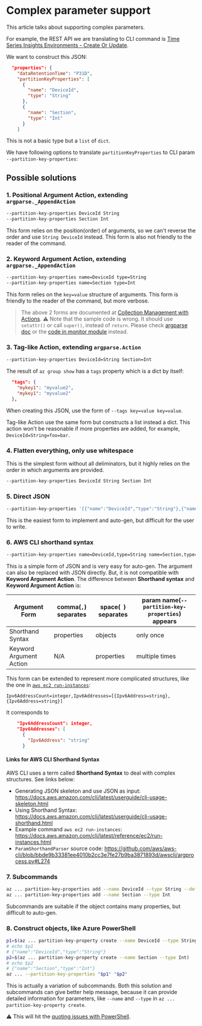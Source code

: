 # Complex parameter support

This article talks about supporting complex parameters.

For example, the REST API we are translating to CLI command is [Time Series Insights Environments - Create Or Update](https://docs.microsoft.com/en-us/rest/api/time-series-insights/management(gen1/gen2)/environments/createorupdate).

We want to construct this JSON:

```json
  "properties": {
    "dataRetentionTime": "P31D",
    "partitionKeyProperties": [
      {
        "name": "DeviceId",
        "type": "String"
      },
      {
        "name": "Section",
        "type": "Int"
      }
    ]
```

This is not a basic type but a `list` of `dict`.

We have following options to translate `partitionKeyProperties` to CLI param `--partition-key-properties`:

## Possible solutions

### 1. Positional Argument Action, extending `argparse._AppendAction`

```sh
--partition-key-properties DeviceId String
--partition-key-properties Section Int
```

This form relies on the position(order) of arguments, so we can't reverse the order and use `String DeviceId` instead. This form is also not friendly to the reader of the command.


### 2. Keyword Argument Action, extending `argparse._AppendAction`

```sh
--partition-key-properties name=DeviceId type=String
--partition-key-properties name=Section type=Int
```

This form relies on the `key=value` structure of arguments. This form is friendly to the reader of the command, but more verbose.

> The above 2 forms are documented at [Collection Management with Actions](https://github.com/Azure/azure-cli/blob/dev/doc/command_guidelines.md#collection-management-with-actions). ⚠ Note that the sample code is wrong. It should use `setattr()` or call `super()`, instead of `return`. Please check [argparse doc](https://docs.python.org/3/library/argparse.html#action) or the [code in monitor module](https://github.com/Azure/azure-cli/blob/dev/src/azure-cli/azure/cli/command_modules/monitor/actions.py) instead.


### 3. Tag-like Action, extending `argparse.Action`

```sh
--partition-key-properties DeviceId=String Section=Int
```

The result of `az group show` has a `tags` property which is a dict by itself:

```json
  "tags": {
    "mykey1": "myvalue2",
    "mykey1": "myvalue2"
  },
```

When creating this JSON, use the form of `--tags key=value key=value`.

Tag-like Action use the same form but constructs a list instead a dict. This action won't be reasonable if more properties are added, for example, `DeviceId=String=foo=bar`.


### 4. Flatten everything, only use whitespace

This is the simplest form without all deliminators, but it highly relies on the order in which arguments are provided.

```sh
--partition-key-properties DeviceId String Section Int
```


### 5. Direct JSON

```sh
--partition-key-properties '[{"name":"DeviceId","type":"String"},{"name":"Section","type":"Int"}]'
```

This is the easiest form to implement and auto-gen, but difficult for the user to write.


### 6. AWS CLI shorthand syntax

```sh
--partition-key-properties name=DeviceId,type=String name=Section,type=Int
```

This is a simple form of JSON and is very easy for auto-gen. The argument can also be replaced with JSON directly. But, it is not compatible with **Keyword Argument Action**. The difference between **Shorthand syntax** and **Keyword Argument Action** is:

|Argument Form          |comma(`,`) separates |space(` `) separates |param name(`--partition-key-properties`) appears
|-                      |-                    | -                   |-
|Shorthand Syntax       |properties           |objects              |only once
|Keyword Argument Action|N/A                  |properties           |multiple times

This form can be extended to represent more complicated structures, like the one in [`aws ec2 run-instances`](https://docs.aws.amazon.com/cli/latest/reference/ec2/run-instances.html):

```
Ipv6AddressCount=integer,Ipv6Addresses=[{Ipv6Address=string},{Ipv6Address=string}]
```

It corresponds to

```json
    "Ipv6AddressCount": integer,
    "Ipv6Addresses": [
      {
        "Ipv6Address": "string"
      }
```

#### Links for AWS CLI Shorthand Syntax

AWS CLI uses a term called **Shorthand Syntax** to deal with complex structures. See links below:

* Generating JSON skeleton and use JSON as input: https://docs.aws.amazon.com/cli/latest/userguide/cli-usage-skeleton.html
* Using Shorthand Syntax: https://docs.aws.amazon.com/cli/latest/userguide/cli-usage-shorthand.html
* Example command `aws ec2 run-instances`: https://docs.aws.amazon.com/cli/latest/reference/ec2/run-instances.html
* `ParamShorthandParser` source code: https://github.com/aws/aws-cli/blob/bbde9b33381ee4010b2cc3e7fe27b9ba3871893d/awscli/argprocess.py#L274


### 7. Subcommands

```sh
az ... partition-key-properties add --name DeviceId --type String --defer
az ... partition-key-properties add --name Section --type Int
```

Subcommands are suitable if the object contains many properties, but difficult to auto-gen.


### 8. Construct objects, like Azure PowerShell

```sh
p1=$(az ... partition-key-property create --name DeviceId --type String)
# echo $p1
# {"name":"DeviceId","type":"String"}
p2=$(az ... partition-key-property create --name Section --type Int)
# echo $p2
# {"name":"Section","type":"Int"}
az ... --partition-key-properties "$p1" "$p2"
```

This is actually a variation of subcommands. Both this solution and subcommands can give better help message, because it can provide detailed information for parameters, like `--name` and `--type` in  `az ... partition-key-property create`.

⚠ This will hit the [quoting issues with PowerShell](https://github.com/Azure/azure-cli/blob/dev/doc/quoting-issues-with-powershell.md).
